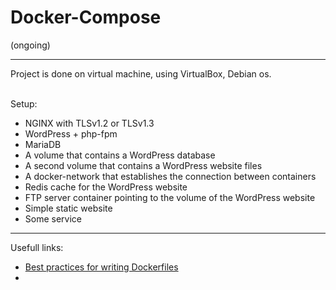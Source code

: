 # Docker-Compose
(ongoing)

---

Project is done on virtual machine, using VirtualBox, Debian os.

\
Setup:
- NGINX with TLSv1.2 or TLSv1.3
- WordPress + php-fpm 
- MariaDB
- A volume that contains a WordPress database
- A second volume that contains a WordPress website files
- A docker-network that establishes the connection between containers
- Redis cache for the WordPress website
- FTP server container pointing to the volume of the WordPress website
- Simple static website
- Some service

---

Usefull links:
- [Best practices for writing Dockerfiles](https://bit.ly/3QSqyka)
- 
